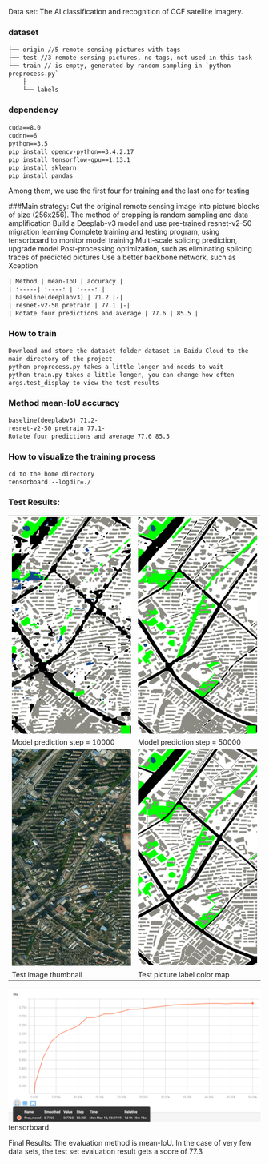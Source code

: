 Data set:
The AI ​​classification and recognition of CCF satellite imagery. 


### dataset
```
├── origin //5 remote sensing pictures with tags
├── test //3 remote sensing pictures, no tags, not used in this task
└── train // is empty, generated by random sampling in `python preprocess.py`
    ├
    └── labels
```

### dependency
```
cuda==8.0  
cudnn==6  
python==3.5     
pip install opencv-python==3.4.2.17    
pip install tensorflow-gpu==1.13.1  
pip install sklearn
pip install pandas
```	
	
Among them, we use the first four for training and the last one for testing


###Main strategy:
 Cut the original remote sensing image into picture blocks of size (256x256). The method of cropping is random sampling and data amplification
 Build a Deeplab-v3 model and use pre-trained resnet-v2-50 migration learning
 Complete training and testing program, using tensorboard to monitor model training
 Multi-scale splicing prediction, upgrade model
 Post-processing optimization, such as eliminating splicing traces of predicted pictures
 Use a better backbone network, such as Xception
 
 ```
| Method | mean-IoU | accuracy |
| :-----| :----: | :----: |
| baseline(deeplabv3) | 71.2 |-|
| resnet-v2-50 pretrain | 77.1 |-|
| Rotate four predictions and average | 77.6 | 85.5 |
```

### How to train
```
Download and store the dataset folder dataset in Baidu Cloud to the main directory of the project
python proprecess.py takes a little longer and needs to wait
python train.py takes a little longer, you can change how often args.test_display to view the test results
```  
 

### Method mean-IoU accuracy
	baseline(deeplabv3) 71.2-
	resnet-v2-50 pretrain 77.1-
	Rotate four predictions and average 77.6 85.5
	


### How to visualize the training process
```
cd to the home directory
tensorboard --logdir=./
```
### Test Results:
<table border=0>
<tr>
    <td><img src="step_10000.png" border=0 margin=1 width=512></td>
    <td><img src="step_50000.png" border=0 margin=1 width=512></td>
</tr>
<tr>
    <td>Model prediction step = 10000</td>
    <td>Model prediction step = 50000</td>
</tr>
<tr>
    <td><img src="5_view.png" border=0 margin=1 width=512></td>
    <td><img src="5_color.png" border=0 margin=1 width=512></td>
</tr>
<tr>
    <td>Test image thumbnail</td>
    <td>Test picture label color map</td>
</tr>
</table>
<tr>
    <td><img src="metric.png" border=0 margin=1></td>
</tr>
<tr>
    <td>tensorboard</td>
</tr>


Final Results: The evaluation method is mean-IoU. In the case of very few data sets, the test set evaluation result gets a score of 77.3
